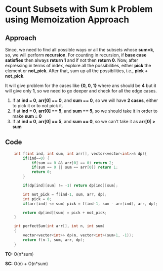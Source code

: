 # Count Subsets with Sum k Problem using Memoization Approach

## Approach

Since, we need to find all possible ways or all the subsets whose **sum=k**, so, we will perform **recursion**. For counting in recursion, if **base case satisfies** then always **return 1** and if not then **return 0**. Now, after expressing in terms of index, explore all the possibilities, either **pick** the element or **not_pick**. After that, sum up all the possibilities, i.e., **pick + not_pick**.

It will give problem for the cases like **{0, 0, 1}** where ans should be **4** but it will give only **1**, so we need to go deeper and check for all the edge cases.

1. If at **ind = 0**, **arr[0] == 0**, and **sum == 0**, so we will have **2 cases**, either to pick it or to not pick it.
2. If at **ind = 0**, **arr[0] == 5**, and **sum == 5**, so we should take it in order to make **sum = 0**
3. If at **ind = 0**, **arr[0] == 5**, and **sum == 0**, so we can't take it as **arr[0] > sum**

## Code

```c++
    int f(int ind, int sum, int arr[], vector<vector<int>>& dp){
	    if(ind==0) {
	        if(sum == 0 && arr[0] == 0) return 2;
	        if(sum == 0 || sum == arr[0]) return 1;
	        return 0;
	    }

	    if(dp[ind][sum] != -1) return dp[ind][sum];

	    int not_pick = f(ind-1, sum, arr, dp);
	    int pick = 0;
	    if(arr[ind] <= sum) pick = f(ind-1, sum - arr[ind], arr, dp);

	    return dp[ind][sum] = pick + not_pick;
	}

	int perfectSum(int arr[], int n, int sum)
	{
        vector<vector<int>> dp(n, vector<int>(sum+1, -1));
        return f(n-1, sum, arr, dp);
	}
```

**TC:** O(n\*sum)

**SC:** O(n) + O(n\*sum)
